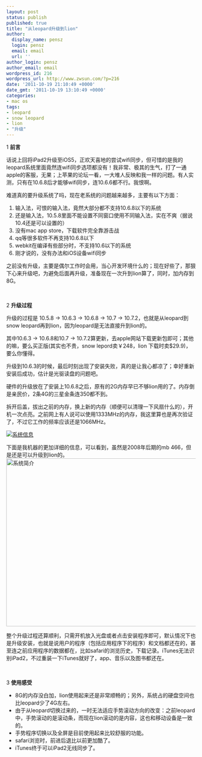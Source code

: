 ```yaml
---
layout: post
status: publish
published: true
title: "从leopard升级到lion"
author:
  display_name: pensz
  login: pensz
  email: email
  url: ''
author_login: pensz
author_email: email
wordpress_id: 216
wordpress_url: http://www.zwsun.com/?p=216
date: '2011-10-19 21:10:49 +0000'
date_gmt: '2011-10-19 13:10:49 +0000'
categories:
- mac os
tags:
- leopard
- snow leopard
- lion
- "升级"
---
```

<p>1 <strong>前言</strong></p>
<p>话说上回将iPad2升级至iOS5，正欢天喜地的尝试wifi同步，但可惜的是我的leopard系统里面竟然连wifi同步选项都没有！我非常、极其的生气，打了一通apple的客服，无果；上苹果的论坛一看，一大堆人反映和我一样的问题。有人实测，只有在10.6.8后才能够wifi同步，连10.6.6都不行。我恨啊。</p>
<p>难道真的要升级系统了吗，现在老系统的问题越来越多，主要有以下方面：</p>
<ol>
<li>输入法，可恨的输入法，竟然大部分都不支持10.6.8以下的系统</li>
<li>还是输入法，10.5.8里面不能设置不同窗口使用不同输入法，实在不爽（据说10.4还是可以设置的）</li>
<li>没有mac app store，下载软件完全靠游击战</li>
<li>qq等很多软件不再支持10.6.8以下</li>
<li>webkit在编译有些部分时，不支持10.6以下的系统</li>
<li>刚才说的，没有办法和iOS设备wifi同步</li>
</ol>
<p>之前没有升级，主要是偶尔工作时会用，当心开发环境什么的；现在好些了，那狠下心来升级吧，为避免后面再升级，准备现在一次升到lion算了，同时，加内存到8G。</p>
<p>&nbsp;</p>
<p>2 <strong>升级过程</strong></p>
<p>升级的过程是 10.5.8 -&gt; 10.6.3 -&gt; 10.6.8 -&gt; 10.7 -&gt; 10.7.2，也就是从leopard到snow leopard再到lion，因为leopard是无法直接升到lion的。</p>
<p>其中10.6.3 -&gt; 10.6.8和10.7 -&gt; 10.7.2算更新，去apple网站下载更新包即可；其他的嘛，要么买正版(其实也不贵，snow lepord卖￥248，lion 下载时卖$29.9)，要么你懂得。</p>
<p>升级到10.6.3的时候，最后时刻出现了安装失败，真的是让我心都凉了；幸好重新安装后成功，估计是光驱读盘的问题吧。</p>
<p>硬件的升级放在了安装上10.6.8之后，原有的2G内存早已不够lion用的了。内存倒是亲民价，2条4G的三星金条连350都不到。</p>
<p>拆开后盖，拔出之前的内存，换上新的内存（顺便可以清理一下风扇什么的），开机一次点亮。之前网上有人说可以使用1333MHz的内存，我这里算也是再次验证了，不过它工作的频率应该还是1066MHz。</p>
<p><a href="http://www.zwsun.com/wp-content/uploads/2011/10/about.png"><img class="aligncenter size-medium wp-image-217" title="about" src="http://www.zwsun.com/wp-content/uploads/2011/10/about.png" alt="系统信息" /></a></p>
<p>下面是我机器的更加详细的信息，可以看到，虽然是2008年后期的mb 466，但是还是可以升级到lion的。<br />
<a href="http://www.zwsun.com/wp-content/uploads/2011/10/summary.png"><img class="aligncenter size-full wp-image-219" title="summary" src="http://www.zwsun.com/wp-content/uploads/2011/10/summary.png" alt="系统简介" width="700" height="447" /></a></p>
<p>整个升级过程还算顺利，只需开机放入光盘或者点击安装程序即可，默认情况下也是升级安装，也就是说用户的程序（包括应用程序下的程序）和文档都还在的，甚至连之前应用程序的数据都在，比如safari的浏览历史，下载记录。iTunes无法识别iPad2，不过重装一下iTunes就好了，app、音乐以及图书都还在。</p>
<p>&nbsp;</p>
<p>3 <strong>使用感受</strong></p>
<ul>
<li>8G的内存没白加，lion使用起来还是非常顺畅的；另外，系统占的硬盘空间也比leopard少了4G左右。</li>
<li>由于从leopard切换过来的，一时无法适应手势滚动方向的改变：之前leopard中，手势滚动的是滚动条，而现在lion滚动的是内容，这也和移动设备是一致的。</li>
<li>手势程序切换以及全屏是目前使用起来比较舒服的功能。</li>
<li>safari浏览时，前进后退比以前更加酷了。</li>
<li>iTunes终于可以iPad2无线同步了。</li>
</ul>
